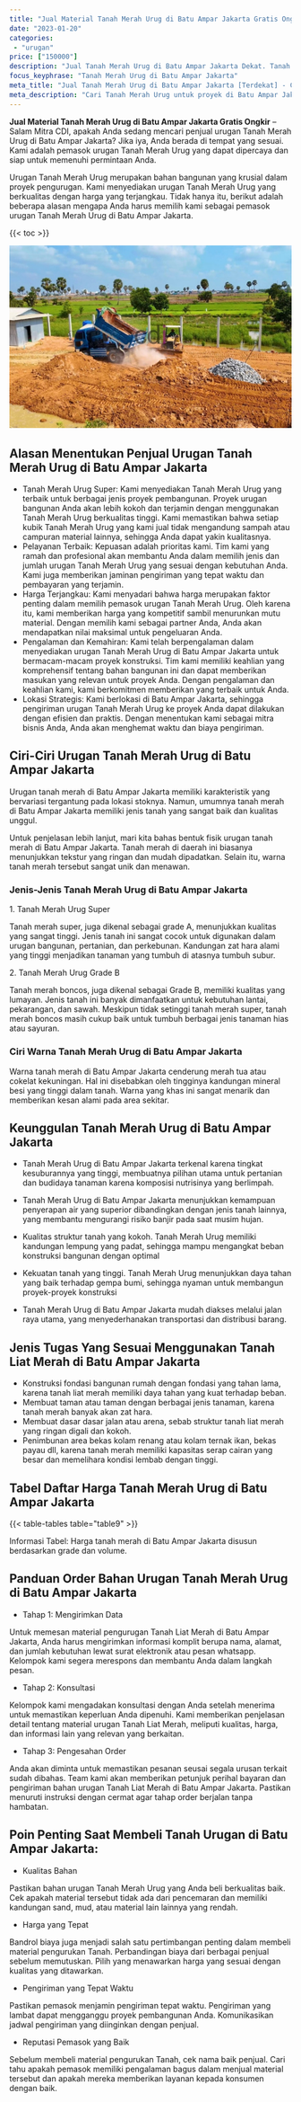 ```yaml
---
title: "Jual Material Tanah Merah Urug di Batu Ampar Jakarta Gratis Ongkir"
date: "2023-01-20"
categories:
 - "urugan"
price: ["150000"]
description: "Jual Tanah Merah Urug di Batu Ampar Jakarta Dekat. Tanah Merah Urug ini sering dipakai dalam proyek konstruksi sebagai material timbunan yang berkualitas dan sesuai spesifikasi. Kontak kami untuk mendapatkan informasi lebih lanjut."
focus_keyphrase: "Tanah Merah Urug di Batu Ampar Jakarta"
meta_title: "Jual Tanah Merah Urug di Batu Ampar Jakarta [Terdekat] - CDI"
meta_description: "Cari Tanah Merah Urug untuk proyek di Batu Ampar Jakarta? Kami menyediakan Tanah Merah Urug berkualitas untuk urugan lahan. Dapatkan penawaran terbaik sekarang."
---
```


**Jual Material Tanah Merah Urug di Batu Ampar Jakarta Gratis Ongkir** – Salam Mitra CDI, apakah Anda sedang mencari penjual urugan Tanah Merah Urug di Batu Ampar Jakarta? Jika iya, Anda berada di tempat yang sesuai. Kami adalah pemasok urugan Tanah Merah Urug yang dapat dipercaya dan siap untuk memenuhi permintaan Anda.

Urugan Tanah Merah Urug merupakan bahan bangunan yang krusial dalam proyek pengurugan. Kami menyediakan urugan Tanah Merah Urug yang berkualitas dengan harga yang terjangkau. Tidak hanya itu, berikut adalah beberapa alasan mengapa Anda harus memilih kami sebagai pemasok urugan Tanah Merah Urug di Batu Ampar Jakarta.

{{< toc >}}

![Jual Material Tanah Merah Urug di Batu Ampar Jakarta Gratis Ongkir](/images/tanah/tanah-urug-16.jpg)

## Alasan Menentukan Penjual Urugan Tanah Merah Urug di Batu Ampar Jakarta

*   Tanah Merah Urug Super: Kami menyediakan Tanah Merah Urug yang terbaik untuk berbagai jenis proyek pembangunan. Proyek urugan bangunan Anda akan lebih kokoh dan terjamin dengan menggunakan Tanah Merah Urug berkualitas tinggi. Kami memastikan bahwa setiap kubik Tanah Merah Urug yang kami jual tidak mengandung sampah atau campuran material lainnya, sehingga Anda dapat yakin kualitasnya.
*   Pelayanan Terbaik: Kepuasan adalah prioritas kami. Tim kami yang ramah dan profesional akan membantu Anda dalam memilih jenis dan jumlah urugan Tanah Merah Urug yang sesuai dengan kebutuhan Anda. Kami juga memberikan jaminan pengiriman yang tepat waktu dan pembayaran yang terjamin.
*   Harga Terjangkau: Kami menyadari bahwa harga merupakan faktor penting dalam memilih pemasok urugan Tanah Merah Urug. Oleh karena itu, kami memberikan harga yang kompetitif sambil menurunkan mutu material. Dengan memilih kami sebagai partner Anda, Anda akan mendapatkan nilai maksimal untuk pengeluaran Anda.
*   Pengalaman dan Kemahiran: Kami telah berpengalaman dalam menyediakan urugan Tanah Merah Urug di Batu Ampar Jakarta untuk bermacam-macam proyek konstruksi. Tim kami memiliki keahlian yang komprehensif tentang bahan bangunan ini dan dapat memberikan masukan yang relevan untuk proyek Anda. Dengan pengalaman dan keahlian kami, kami berkomitmen memberikan yang terbaik untuk Anda.
*   Lokasi Strategis: Kami berlokasi di Batu Ampar Jakarta, sehingga pengiriman urugan Tanah Merah Urug ke proyek Anda dapat dilakukan dengan efisien dan praktis. Dengan menentukan kami sebagai mitra bisnis Anda, Anda akan menghemat waktu dan biaya pengiriman. 

## Ciri-Ciri Urugan Tanah Merah Urug di Batu Ampar Jakarta

Urugan tanah merah di Batu Ampar Jakarta memiliki karakteristik yang bervariasi tergantung pada lokasi stoknya. Namun, umumnya tanah merah di Batu Ampar Jakarta memiliki jenis tanah yang sangat baik dan kualitas unggul.

Untuk penjelasan lebih lanjut, mari kita bahas bentuk fisik urugan tanah merah di Batu Ampar Jakarta. Tanah merah di daerah ini biasanya menunjukkan tekstur yang ringan dan mudah dipadatkan. Selain itu, warna tanah merah tersebut sangat unik dan menawan.

### Jenis-Jenis Tanah Merah Urug di Batu Ampar Jakarta

1\. Tanah Merah Urug Super

Tanah merah super, juga dikenal sebagai grade A, menunjukkan kualitas yang sangat tinggi. Jenis tanah ini sangat cocok untuk digunakan dalam urugan bangunan, pertanian, dan perkebunan. Kandungan zat hara alami yang tinggi menjadikan tanaman yang tumbuh di atasnya tumbuh subur.

2\. Tanah Merah Urug Grade B

Tanah merah boncos, juga dikenal sebagai Grade B, memiliki kualitas yang lumayan. Jenis tanah ini banyak dimanfaatkan untuk kebutuhan lantai, pekarangan, dan sawah. Meskipun tidak setinggi tanah merah super, tanah merah boncos masih cukup baik untuk tumbuh berbagai jenis tanaman hias atau sayuran.

### Ciri Warna Tanah Merah Urug di Batu Ampar Jakarta

Warna tanah merah di Batu Ampar Jakarta cenderung merah tua atau cokelat kekuningan. Hal ini disebabkan oleh tingginya kandungan mineral besi yang tinggi dalam tanah. Warna yang khas ini sangat menarik dan memberikan kesan alami pada area sekitar.

## Keunggulan Tanah Merah Urug di Batu Ampar Jakarta

*   Tanah Merah Urug di Batu Ampar Jakarta terkenal karena tingkat kesuburannya yang tinggi, membuatnya pilihan utama untuk pertanian dan budidaya tanaman karena komposisi nutrisinya yang berlimpah.
*   Tanah Merah Urug di Batu Ampar Jakarta menunjukkan kemampuan penyerapan air yang superior dibandingkan dengan jenis tanah lainnya, yang membantu mengurangi risiko banjir pada saat musim hujan.
*   Kualitas struktur tanah yang kokoh. Tanah Merah Urug memiliki kandungan lempung yang padat, sehingga mampu mengangkat beban konstruksi bangunan dengan optimal

*   Kekuatan tanah yang tinggi. Tanah Merah Urug menunjukkan daya tahan yang baik terhadap gempa bumi, sehingga nyaman untuk membangun proyek-proyek konstruksi

*   Tanah Merah Urug di Batu Ampar Jakarta mudah diakses melalui jalan raya utama, yang menyederhanakan transportasi dan distribusi barang.

## Jenis Tugas Yang Sesuai Menggunakan Tanah Liat Merah di Batu Ampar Jakarta

*   Konstruksi fondasi bangunan rumah dengan fondasi yang tahan lama, karena tanah liat merah memiliki daya tahan yang kuat terhadap beban.
*   Membuat taman atau taman dengan berbagai jenis tanaman, karena tanah merah banyak akan zat hara.
*   Membuat dasar dasar jalan atau arena, sebab struktur tanah liat merah yang ringan digali dan kokoh.
*   Penimbunan area bekas kolam renang atau kolam ternak ikan, bekas payau dll, karena tanah merah memiliki kapasitas serap cairan yang besar dan memelihara kondisi lembab dengan tinggi.

## Tabel Daftar Harga Tanah Merah Urug di Batu Ampar Jakarta

{{< table-tables table="table9" >}}

Informasi Tabel: Harga tanah merah di Batu Ampar Jakarta disusun berdasarkan grade dan volume.

## Panduan Order Bahan Urugan Tanah Merah Urug di Batu Ampar Jakarta

*   Tahap 1: Mengirimkan Data

Untuk memesan material pengurugan Tanah Liat Merah di Batu Ampar Jakarta, Anda harus mengirimkan informasi komplit berupa nama, alamat, dan jumlah kebutuhan lewat surat elektronik atau pesan whatsapp. Kelompok kami segera merespons dan membantu Anda dalam langkah pesan.
*   Tahap 2: Konsultasi

Kelompok kami mengadakan konsultasi dengan Anda setelah menerima untuk memastikan keperluan Anda dipenuhi. Kami memberikan penjelasan detail tentang material urugan Tanah Liat Merah, meliputi kualitas, harga, dan informasi lain yang relevan yang berkaitan.
*   Tahap 3: Pengesahan Order

Anda akan diminta untuk memastikan pesanan seusai segala urusan terkait sudah dibahas. Team kami akan memberikan petunjuk perihal bayaran dan pengiriman bahan urugan Tanah Liat Merah di Batu Ampar Jakarta. Pastikan menuruti instruksi dengan cermat agar tahap order berjalan tanpa hambatan.

## Poin Penting Saat Membeli Tanah Urugan di Batu Ampar Jakarta:

*   Kualitas Bahan

Pastikan bahan urugan Tanah Merah Urug yang Anda beli berkualitas baik. Cek apakah material tersebut tidak ada dari pencemaran dan memiliki kandungan sand, mud, atau material lain lainnya yang rendah.
*   Harga yang Tepat

Bandrol biaya juga menjadi salah satu pertimbangan penting dalam membeli material pengurukan Tanah. Perbandingan biaya dari berbagai penjual sebelum memutuskan. Pilih yang menawarkan harga yang sesuai dengan kualitas yang ditawarkan.
*   Pengiriman yang Tepat Waktu

Pastikan pemasok menjamin pengiriman tepat waktu. Pengiriman yang lambat dapat mengganggu proyek pembangunan Anda. Komunikasikan jadwal pengiriman yang diinginkan dengan penjual.
*   Reputasi Pemasok yang Baik

Sebelum membeli material pengurukan Tanah, cek nama baik penjual. Cari tahu apakah pemasok memiliki pengalaman bagus dalam menjual material tersebut dan apakah mereka memberikan layanan kepada konsumen dengan baik.